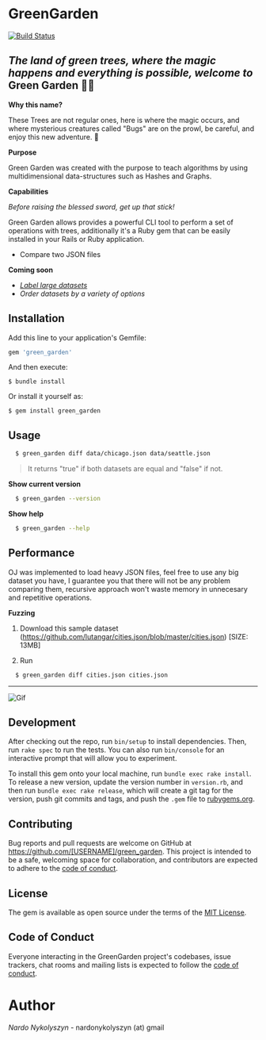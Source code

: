 # GreenGarden

[![Build Status](https://travis-ci.org/nardonykolyszyn/green_garden.svg?branch=master)](https://travis-ci.org/nardonykolyszyn/green_garden)

*The land of green trees, where the magic happens and everything is possible, welcome to* **Green Garden** 🌳✨
-------------------------------------

**Why this name?**

These Trees are not regular ones, here is where the magic occurs, and where mysterious creatures called "Bugs" are on the prowl, be careful, and enjoy this new adventure. 🧙

**Purpose**

Green Garden was created with the purpose to teach algorithms by using multidimensional data-structures such as Hashes and Graphs.

**Capabilities**

*Before raising the blessed sword, get up that stick!*

Green Garden allows provides a powerful CLI tool to perform a set of operations with trees, additionally it's a Ruby gem that can be easily installed in your Rails or Ruby application.

- Compare two JSON files

**Coming soon**
- *[Label large datasets](https://whatis.techtarget.com/definition/data-labeling)*
- *Order datasets by a variety of options*

## Installation

Add this line to your application's Gemfile:

```ruby
gem 'green_garden'
```

And then execute:

    $ bundle install

Or install it yourself as:

    $ gem install green_garden

## Usage

```bash
  $ green_garden diff data/chicago.json data/seattle.json
```

> It returns "true" if both datasets are equal and "false" if not.

**Show current version**

```bash
  $ green_garden --version
```

**Show help**

```bash
  $ green_garden --help
```

## Performance

OJ was implemented to load heavy JSON files, feel free to use any big dataset you have, I guarantee you that there will not be any problem comparing them, recursive approach won't waste memory in unnecesary and repetitive operations.

**Fuzzing**

1. Download this sample dataset (https://github.com/lutangar/cities.json/blob/master/cities.json) [SIZE: 13MB]

2. Run

```bash
  $ green_garden diff cities.json cities.json
```
--------------------------------

![Gif](https://media.giphy.com/media/Pitv6kOoR0XpsUUiJG/giphy.gif)

## Development

After checking out the repo, run `bin/setup` to install dependencies. Then, run `rake spec` to run the tests. You can also run `bin/console` for an interactive prompt that will allow you to experiment.

To install this gem onto your local machine, run `bundle exec rake install`. To release a new version, update the version number in `version.rb`, and then run `bundle exec rake release`, which will create a git tag for the version, push git commits and tags, and push the `.gem` file to [rubygems.org](https://rubygems.org).

## Contributing

Bug reports and pull requests are welcome on GitHub at https://github.com/[USERNAME]/green_garden. This project is intended to be a safe, welcoming space for collaboration, and contributors are expected to adhere to the [code of conduct](https://github.com/[USERNAME]/green_garden/blob/master/CODE_OF_CONDUCT.md).


## License

The gem is available as open source under the terms of the [MIT License](https://opensource.org/licenses/MIT).

## Code of Conduct

Everyone interacting in the GreenGarden project's codebases, issue trackers, chat rooms and mailing lists is expected to follow the [code of conduct](https://github.com/[USERNAME]/green_garden/blob/master/CODE_OF_CONDUCT.md).

# Author

*Nardo Nykolyszyn* - nardonykolyszyn (at) gmail
